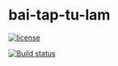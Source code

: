 # bai-tap-tu-lam

[![license](https://img.shields.io/github/license/trungngotdt/bai-tap-tu-lam.svg)](https://github.com/trungngotdt/bai-tap-tu-lam)

[![Build status](https://ci.appveyor.com/api/projects/status/jeyyob6q3d6gia1n?svg=true)](https://ci.appveyor.com/project/trungngotdt/bai-tap-tu-lam)
